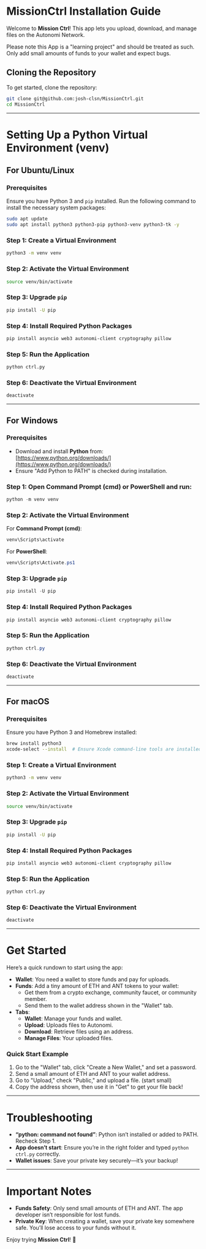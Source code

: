 # MissionCtrl Installation Guide

Welcome to **Mission Ctrl**! This app lets you upload, download, and manage files on the Autonomi Network.

Please note this App is a "learning project" and should be treated as such. Only add small amounts of funds to your wallet and expect bugs.

## Cloning the Repository

To get started, clone the repository:

```bash
git clone git@github.com:josh-clsn/MissionCtrl.git
cd MissionCtrl
```

---

# Setting Up a Python Virtual Environment (venv)

## **For Ubuntu/Linux**

### **Prerequisites**
Ensure you have Python 3 and `pip` installed. Run the following command to install the necessary system packages:

```bash
sudo apt update
sudo apt install python3 python3-pip python3-venv python3-tk -y
```

### **Step 1: Create a Virtual Environment**
```bash
python3 -m venv venv
```

### **Step 2: Activate the Virtual Environment**
```bash
source venv/bin/activate
```

### **Step 3: Upgrade `pip`**
```bash
pip install -U pip
```

### **Step 4: Install Required Python Packages**
```bash
pip install asyncio web3 autonomi-client cryptography pillow
```

### **Step 5: Run the Application**
```bash
python ctrl.py
```

### **Step 6: Deactivate the Virtual Environment**
```bash
deactivate
```

---

## **For Windows**

### **Prerequisites**
- Download and install **Python** from: [https://www.python.org/downloads/](https://www.python.org/downloads/)
- Ensure "Add Python to PATH" is checked during installation.

### **Step 1: Open Command Prompt (cmd) or PowerShell and run:**

```powershell
python -m venv venv
```

### **Step 2: Activate the Virtual Environment**
For **Command Prompt (cmd)**:
```cmd
venv\Scripts\activate
```

For **PowerShell**:
```powershell
venv\Scripts\Activate.ps1
```

### **Step 3: Upgrade `pip`**
```powershell
pip install -U pip
```

### **Step 4: Install Required Python Packages**
```powershell
pip install asyncio web3 autonomi-client cryptography pillow
```

### **Step 5: Run the Application**
```powershell
python ctrl.py
```

### **Step 6: Deactivate the Virtual Environment**
```powershell
deactivate
```

---

## **For macOS**

### **Prerequisites**
Ensure you have Python 3 and Homebrew installed:

```bash
brew install python3
xcode-select --install  # Ensure Xcode command-line tools are installed
```

### **Step 1: Create a Virtual Environment**
```bash
python3 -m venv venv
```

### **Step 2: Activate the Virtual Environment**
```bash
source venv/bin/activate
```

### **Step 3: Upgrade `pip`**
```bash
pip install -U pip
```

### **Step 4: Install Required Python Packages**
```bash
pip install asyncio web3 autonomi-client cryptography pillow
```

### **Step 5: Run the Application**
```bash
python ctrl.py
```

### **Step 6: Deactivate the Virtual Environment**
```bash
deactivate
```

---

# Get Started

Here’s a quick rundown to start using the app:

- **Wallet**: You need a wallet to store funds and pay for uploads.
- **Funds**: Add a tiny amount of ETH and ANT tokens to your wallet:
  - Get them from a crypto exchange, community faucet, or community member.
  - Send them to the wallet address shown in the "Wallet" tab.
- **Tabs**:
  - **Wallet**: Manage your funds and wallet.
  - **Upload**: Uploads files to Autonomi.
  - **Download**: Retrieve files using an address.
  - **Manage Files**: Your uploaded files.

### Quick Start Example
1. Go to the "Wallet" tab, click "Create a New Wallet," and set a password.
2. Send a small amount of ETH and ANT to your wallet address.
3. Go to "Upload," check "Public," and upload a file. (start small)
4. Copy the address shown, then use it in "Get" to get your file back!

---

# Troubleshooting

- **“python: command not found”**: Python isn’t installed or added to PATH. Recheck Step 1.
- **App doesn’t start**: Ensure you’re in the right folder and typed `python ctrl.py` correctly.
- **Wallet issues**: Save your private key securely—it’s your backup!

---

# Important Notes

- **Funds Safety**: Only send small amounts of ETH and ANT. The app developer isn’t responsible for lost funds.
- **Private Key**: When creating a wallet, save your private key somewhere safe. You’ll lose access to your funds without it.

Enjoy trying **Mission Ctrl**! 🚀

